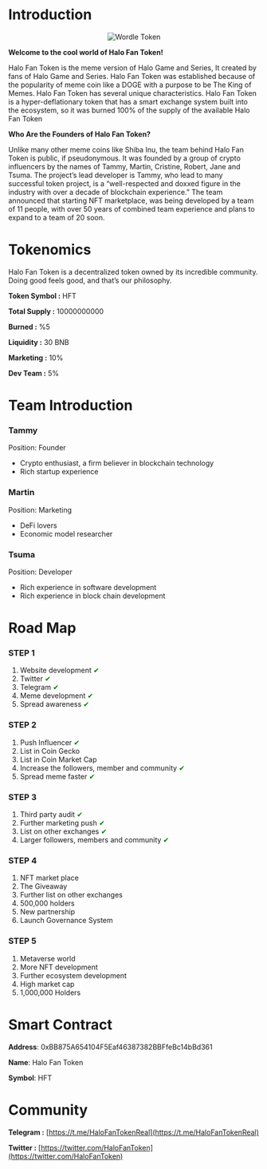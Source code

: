 # Introduction

<p align="center"><img src="https://www.halotoken.dev/h200.png" alt="Wordle Token"/></p>

**Welcome to the cool world of Halo Fan Token!**

Halo Fan Token is the meme version of Halo Game and Series, It created by fans of Halo Game and Series. Halo Fan Token was established because of the popularity of meme coin like a DOGE with a purpose to be The King of Memes. Halo Fan Token has several unique characteristics. Halo Fan Token is a hyper-deflationary token that has a smart exchange system built into the ecosystem, so it was burned 100% of the supply of the available Halo Fan Token

**Who Are the Founders of Halo Fan Token?**

Unlike many other meme coins like Shiba Inu, the team behind Halo Fan Token is public, if pseudonymous. It was founded by a group of crypto influencers by the names of Tammy, Martin, Cristine, Robert, Jane and Tsuma. The project’s lead developer is Tammy, who lead to many successful token project, is a “well-respected and doxxed figure in the industry with over a decade of blockchain experience.” The team announced that starting NFT marketplace, was being developed by a team of 11 people, with over 50 years of combined team experience and plans to expand to a team of 20 soon.


<div style='page-break-after: always;'></div>

# Tokenomics

Halo Fan Token is a decentralized token owned by its incredible community. Doing good feels good, and that’s our philosophy.

**Token Symbol :** HFT

**Total Supply :** 10000000000

**Burned :** %5

**Liquidity :** 30 BNB

**Marketing :** 10%

**Dev Team :** 5%

<div style='page-break-after: always;'></div>

# Team Introduction

### Tammy

Position: Founder

* Crypto enthusiast, a firm believer in blockchain technology
* Rich startup experience

### Martin

Position: Marketing

* DeFi lovers
* Economic model researcher

### Tsuma

Position: Developer

* Rich experience in software development
* Rich experience in block chain development

<div style='page-break-after: always;'></div>

# Road Map



### STEP 1

1. Website development <span style="color:green;">✔</span>
2. Twitter <span style="color:green;">✔</span>
3. Telegram  <span style="color:green;">✔</span>
4. Meme development <span style="color:green;">✔</span>
5. Spread awareness <span style="color:green;">✔</span>

### STEP 2

1. Push Influencer  <span style="color:green;">✔</span>
2. List in Coin  Gecko
3. List in Coin Market Cap 
4. Increase the followers, member and community  <span style="color:green;">✔</span>
5. Spread meme faster  <span style="color:green;">✔</span>

### STEP 3

1. Third party audit  <span style="color:green;">✔</span>
2. Further marketing push  <span style="color:green;">✔</span>
3. List on other exchanges  <span style="color:green;">✔</span>
4. Larger followers, members and community  <span style="color:green;">✔</span>

### STEP 4

1. NFT market place
2. The Giveaway
3. Further list on other exchanges
4. 500,000 holders
5. New partnership
6. Launch Governance System

### STEP 5

1. Metaverse world
2. More NFT development
3. Further ecosystem development
4. High market cap
5. 1,000,000 Holders

<div style='page-break-after: always;'></div>

# Smart Contract

​**Address**: 0xBB875A654104F5Eaf46387382BBFfeBc14bBd361

**Name**: Halo Fan Token

**Symbol**: HFT

<div style='page-break-after: always;'></div>

# Community

​**Telegram :** [https://t.me/HaloFanTokenReal](https://t.me/HaloFanTokenReal)

**Twitter :** [https://twitter.com/HaloFanToken](https://twitter.com/HaloFanToken)

<div style='page-break-after: always;'></div>


